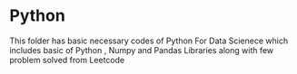 # Python

This folder has basic necessary codes of Python For Data Scienece which includes basic of Python , Numpy and Pandas Libraries along with few problem solved from Leetcode
 
